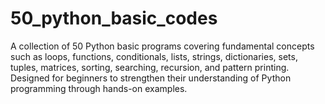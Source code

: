 # 50_python_basic_codes
A collection of 50 Python basic programs covering fundamental concepts such as loops, functions, conditionals, lists, strings, dictionaries, sets, tuples, matrices, sorting, searching, recursion, and pattern printing. Designed for beginners to strengthen their understanding of Python programming through hands-on examples.
